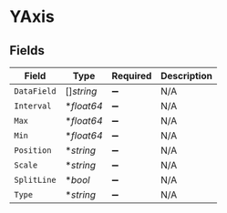 # YAxis


## Fields

| Field              | Type               | Required           | Description        |
| ------------------ | ------------------ | ------------------ | ------------------ |
| `DataField`        | []*string*         | :heavy_minus_sign: | N/A                |
| `Interval`         | **float64*         | :heavy_minus_sign: | N/A                |
| `Max`              | **float64*         | :heavy_minus_sign: | N/A                |
| `Min`              | **float64*         | :heavy_minus_sign: | N/A                |
| `Position`         | **string*          | :heavy_minus_sign: | N/A                |
| `Scale`            | **string*          | :heavy_minus_sign: | N/A                |
| `SplitLine`        | **bool*            | :heavy_minus_sign: | N/A                |
| `Type`             | **string*          | :heavy_minus_sign: | N/A                |